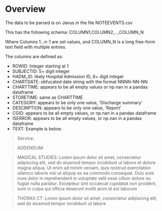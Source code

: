 # Overview
The data to be parsed is on Janus in the file NOTEEVENTS.csv

This has the following schema:
COLUMN1,COLUMN2,...,COLUMN_N

Where Columns 1...n-1 are set values, and COLUMN_N is a long free-form text field with multiple entries.

The columns are defined as:
* ROWID: Integer starting at 1
* SUBJECTID: 5+ digit integer
* HADM_ID: likely Hospital Admission ID, 6+ digit integer
* CHARTDATE: obfucated date string with the format NNNN-NN-NN
* CHARTTIME: appears to be all empty values or np.nan in a pandas dataframe
* STORETIME: same as CHARTTIME
* CATEGORY: appears to be only one value, 'Discharge summary'
* DESCRIPTION: appears to be only one value, 'Report'
* CGID: appears to be all empty values, or np.nan in a pandas dataframe
* ISERROR: appears to be all empty values, or np.nan in a pandas dataframe
* TEXT: Example is below.

> Service:

> ADDENDUM:

> MAGICAL STUDIES: Lorem ipsum dolor sit amet, consectetur adipiscing elit, sed do eiusmod tempor incididunt ut labore et dolore magna aliqua. Ut enim ad minim veniam, quis nostrud exercitation ullamco laboris nisi ut aliquip ex ea commodo consequat. Duis aute irure dolor in reprehenderit in voluptate velit esse cillum dolore eu fugiat nulla pariatur. Excepteur sint occaecat cupidatat non proident, sunt in culpa qui officia deserunt mollit anim id est laborum

> THORAX CT: Lorem ipsum dolor sit amet, consectetur adipiscing elit, sed do eiusmod tempor incididunt ut labore

